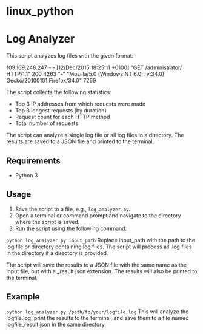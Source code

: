 # linux_python

# Log Analyzer

This script analyzes log files with the given format:

109.169.248.247 - - [12/Dec/2015:18:25:11 +0100] "GET /administrator/ HTTP/1.1" 200 4263 "-" "Mozilla/5.0 (Windows NT
6.0; rv:34.0) Gecko/20100101 Firefox/34.0" 7269

The script collects the following statistics:

- Top 3 IP addresses from which requests were made
- Top 3 longest requests (by duration)
- Request count for each HTTP method
- Total number of requests

The script can analyze a single log file or all log files in a directory. The results are saved to a JSON file and
printed to the terminal.

## Requirements

- Python 3

## Usage

1. Save the script to a file, e.g., `log_analyzer.py`.
2. Open a terminal or command prompt and navigate to the directory where the script is saved.
3. Run the script using the following command:

`python log_analyzer.py input_path`
Replace input_path with the path to the log file or directory containing log files. The script will process all
.log files in the directory if a directory is provided.

The script will save the results to a JSON file with the same name as the input file, but with a _result.json extension.
The results will also be printed to the terminal.

## Example

`python log_analyzer.py /path/to/your/logfile.log`
This will analyze the logfile.log, print the results to the terminal,
and save them to a file named logfile_result.json in the same directory.

